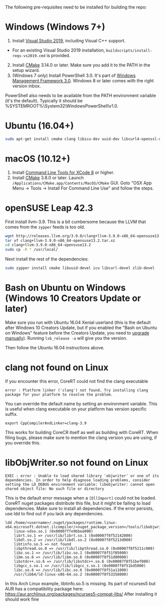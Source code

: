The following pre-requisites need to be installed for building the repo:

# Windows (Windows 7+)

1. Install [Visual Studio 2019](https://visualstudio.microsoft.com/vs/community/), including Visual C++ support.
 - For an existing Visual Studio 2019 installation, `buildscripts/install-reqs-vs2019.cmd` is provided.
2. Install [CMake](http://www.cmake.org/download/) 3.14.0 or later. Make sure you add it to the PATH in the setup wizard.
3. (Windows 7 only) Install PowerShell 3.0. It's part of [Windows Management Framework 3.0](http://go.microsoft.com/fwlink/?LinkID=240290). Windows 8 or later comes with the right version inbox.

PowerShell also needs to be available from the PATH environment variable (it's the default). Typically it should be %SYSTEMROOT%\System32\WindowsPowerShell\v1.0\.

# Ubuntu (16.04+)

```sh
sudo apt-get install cmake clang libicu-dev uuid-dev libcurl4-openssl-dev zlib1g-dev libkrb5-dev libtinfo5
```

# macOS (10.12+)

1. Install [Command Line Tools for XCode 8](https://developer.apple.com/xcode/download/) or higher. 
2. Install [CMake](https://cmake.org/download/) 3.8.0 or later. Launch `/Applications/CMake.app/Contents/MacOS/CMake` GUI. Goto "OSX App Menu -> Tools -> Install For Command Line Use" and follow the steps.

# openSUSE Leap 42.3

First install llvm-3.9. This is a bit cumbersome because the LLVM that comes from the `zypper` feeds is too old.

```sh
wget http://releases.llvm.org/3.9.0/clang+llvm-3.9.0-x86_64-opensuse13.2.tar.xz
tar xf clang+llvm-3.9.0-x86_64-opensuse13.2.tar.xz
cd clang+llvm-3.9.0-x86_64-opensuse13.2
sudo cp -R * /usr/local/
```

Next install the rest of the dependencies:

```sh
sudo zypper install cmake libuuid-devel icu libcurl-devel zlib-devel
```

# Bash on Ubuntu on Windows (Windows 10 Creators Update or later)

Make sure you run with Ubuntu 16.04 Xenial userland (this is the default after Windows 10 Creators Update, but if you enabled the "Bash on Ubuntu on Windows" feature before the Creators Update, you need to [upgrade manually](https://blogs.msdn.microsoft.com/commandline/2017/04/11/windows-10-creators-update-whats-new-in-bashwsl-windows-console/)). Running `lsb_release -a` will give you the version.

Then follow the Ubuntu 16.04 instructions above.

# clang not found on Linux

If you encounter this error, CoreRT could not find the clang executable
```
error : Platform linker ('clang') not found. Try installing clang package for your platform to resolve the problem.
```

You can override the default name by setting an environment variable. This is useful when clang executable on your platform has version specific suffix.

```
export CppCompilerAndLinker=clang-3.9
```

This works for building CoreCR itself as well as building with CoreRT.
When filing bugs, please make sure to mention the clang version you are using, if you override this.

# libObjWriter.so not found on Linux

```
EXEC : error : Unable to load shared library 'objwriter' or one of its dependencies. In order to help diagnose loading problems, consider setting the LD_DEBUG environment variable: libobjwriter: cannot open shared object file: No such file or directory 
```

This is the default error message when a `[DllImport]` could not be loaded. CoreRT nuget packages distribute this file, but it might be failing to load dependencies.
Make sure to install all dependencies. If the error persists, use ldd to find out if you lack any dependencies. 

```
ldd /home/<username>/.nuget/packages/runtime.linux-x64.microsoft.dotnet.ilcompiler/<nuget_package_version>/tools/libobjwriter.so
    linux-vdso.so.1 (0x00007ffe9bbea000)
    librt.so.1 => /usr/lib/librt.so.1 (0x00007f8f52142000)
    libdl.so.2 => /usr/lib/libdl.so.2 (0x00007f8f5213d000)
    libtinfo.so.5 => not found
    libpthread.so.0 => /usr/lib/libpthread.so.0 (0x00007f8f5211c000)
    libz.so.1 => /usr/lib/libz.so.1 (0x00007f8f51f05000)
    libm.so.6 => /usr/lib/libm.so.6 (0x00007f8f51d80000)
    libstdc++.so.6 => /usr/lib/libstdc++.so.6 (0x00007f8f51bef000)
    libgcc_s.so.1 => /usr/lib/libgcc_s.so.1 (0x00007f8f51bd5000)
    libc.so.6 => /usr/lib/libc.so.6 (0x00007f8f51a11000)
    /usr/lib64/ld-linux-x86-64.so.2 (0x00007f8f53358000)
```

In this Arch Linux example, libtinfo.so.5 is missing. Its part of ncurses5 but AUR has a compatibility package here: 
https://aur.archlinux.org/packages/ncurses5-compat-libs/
After installing it should work fine
